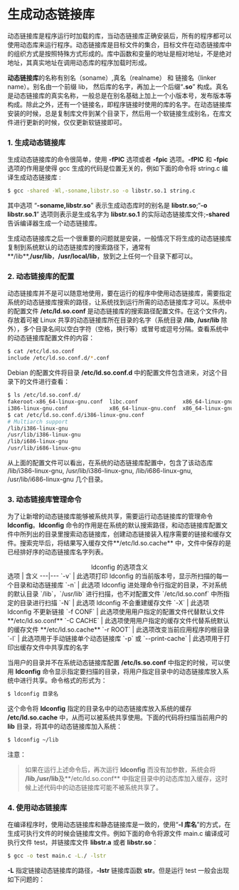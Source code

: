 # 生成动态链接库

动态链接库是程序运行时加载的库，当动态链接库正确安装后，所有的程序都可以使用动态库来运行程序。动态链接库是目标文件的集合，目标文件在动态链接库中的组织方式是按照特殊方式形成的。库中函数和变量的地址是相对地址，不是绝对地址，其真实地址在调用动态库的程序加载时形成。

**动态链接库**的名称有别名（soname）,真名（realname） 和 链接名（linker name）。别名由一个前缀 lib， 然后库的名字，再加上一个后缀“**.so**” 构成。真名是动态链接库的真实名称，一般总是在别名基础上加上一个小版本号，发布版本等构成。除此之外，还有一个链接名，即程序链接时使用的库的名字。在动态链接库安装的时候，总是复制库文件到某个目录下，然后用一个软链接生成别名，在库文件进行更新的时候，仅仅更新软链接即可。

### 1. 生成动态链接库
生成动态链接库的命令很简单，使用 **-fPIC** 选项或者 **-fpic** 选项。**-fPIC** 和 **-fpic** 选项的作用是使得 gcc 生成的代码是位置无关的，例如下面的命令将 string.c 编译生成动态链接库 :
```bash
$ gcc -shared -Wl,-soname,libstr.so -o libstr.so.1 string.c
```
其中选项 “**-soname,libstr.so**” 表示生成动态库时的别名是 **libstr.so**;“**-o libstr.so.1**” 选项则表示是生成名字为 **libstr.so.1** 的实际动态链接库文件;**-shared** 告诉编译器生成一个动态链接库。

生成动态链接库之后一个很重要的问题就是安装，一般情况下将生成的动态链接库复制到系统默认的动态链接库的搜索路径下，通常有**/lib**,**/usr/lib**，**/usr/local/lib**，放到之上任何一个目录下都可以。

### 2. 动态链接库的配置
动态链接库并不是可以随意地使用，要在运行的程序中使用动态链接库，需要指定系统的动态链接库搜索的路径，让系统找到运行所需的动态链接库才可以。系统中的配置文件 **/etc/ld.so.conf** 是动态链接库的搜索路径配置文件。在这个文件内，存放着可被 Linux 共享的动态链接库所在目录的名字（系统目录 **/lib**, **/usr/lib** 除外），多个目录名间以空白字符（空格，换行等）或冒号或逗号分隔。查看系统中的动态链接库配置文件的内容：
```bash
$ cat /etc/ld.so.conf
include /etc/ld.so.conf.d/*.conf
```

Debian 的配置文件将目录 **/etc/ld.so.conf.d** 中的配置文件包含进来，对这个目录下的文件进行查看：
```bash
$ ls /etc/ld.so.conf.d/
fakeroot-x86_64-linux-gnu.conf  libc.conf              x86_64-linux-gnu_EGL.conf  zz_i386-biarch-compat.conf
i386-linux-gnu.conf             x86_64-linux-gnu.conf  x86_64-linux-gnu_GL.conf
$ cat /etc/ld.so.conf.d/i386-linux-gnu.conf
# Multiarch support
/lib/i386-linux-gnu
/usr/lib/i386-linux-gnu
/lib/i686-linux-gnu
/usr/lib/i686-linux-gnu
```
从上面的配置文件可以看出，在系统的动态链接库配置中，包含了该动态库 /lib/i386-linux-gnu, /usr/lib/i386-linux-gnu, /lib/i686-linux-gnu, /usr/lib/i686-linux-gnu 几个目录。

### 3. 动态链接库管理命令
为了让新增的动态链接库能够被系统共享，需要运行动态链接库的管理命令 **ldconfig**。**ldconfig** 命令的作用是在系统的默认搜索路径，和动态链接库配置文件中所列出的目录里搜索动态链接库，创建动态链接装入程序需要的链接和缓存文件。搜索完毕后，将结果写入缓存文件**/etc/ld.so.cache** 中，文件中保存的是已经排好序的动态链接库名字列表。

<center>ldconfig 的选项含义</center>
选项 | 含义
---|---
`-v` | 此选项打印 ldconfig 的当前版本号，显示所扫描的每一个目录和动态链接库
`-n` | 此选项 ldconfig 进处理命令行指定的目录，不对系统的默认目录 `/lib`，`/usr/lib` 进行扫描，也不对配置文件 `/etc/ld.so.conf` 中所指定的目录进行扫描
`-N` | 此选项 ldconfig 不会重建缓存文件
`-X` | 此选项 ldconfig 不更新链接
`-f CONF` | 此选项使用用户指定的配置文件代替默认文件 **/etc/ld.so.conf**
`-C CACHE` | 此选项使用用户指定的缓存文件代替系统默认的缓存文件 **/etc/ld.so.cache**
`-r ROOT` | 此选项改变当前应用程序的根目录
`-l` | 此选项用于手动链接单个动态链接库
`-p` 或 `--print-cache` | 此选项用于打印出缓存文件中共享库的名字

当用户的目录并不在系统动态链接库配置 **/etc/ls.so.conf** 中指定的时候，可以使用 **ldconfig** 命令显示指定要扫描的目录，将用户指定目录中的动态链接库放入系统中进行共享。命令格式的形式为：
```bash
$ ldconfig 目录名
```
这个命令将 **ldconfig** 指定的目录名中的动态链接库放入系统的缓存 **/etc/ld.so.cache** 中，从而可以被系统共享使用。下面的代码将扫描当前用户的 **lib** 目录，将其中的动态链接库加入系统：
```bash
$ ldconfig ~/lib
```
注意：
> 如果在运行上述命令后，再次运行 **ldconfig** 而没有加参数，系统会将 **/lib**,**/usr/lib**及**/etc/ld.so.conf** 中指定目录中的动态库加入缓存，这时候上述代码中的动态链接库可能不被系统共享了。

### 4. 使用动态链接库
在编译程序时，使用动态链接库和静态链接库是一致的，使用“**-l 库名**”的方式，在生成可执行文件的时候会链接库文件。例如下面的命令将源文件 main.c 编译成可执行文件 test，并链接库文件 **libstr.a** 或者 **libstr.so**：
```bash
$ gcc -o test main.c -L./ -lstr
```
**-L** 指定链接动态链接库的路径，**-lstr** 链接库函数 **str**。但是运行 test 一般会出现如下问题的：
> 